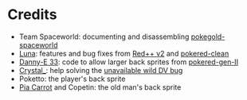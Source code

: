 # Credits

- Team Spaceworld: documenting and disassembling [pokegold-spaceworld](https://github.com/pret/pokegold-spaceworld/)
- [Luna](https://github.com/TheFakeMateo): features and bug fixes from [Red++ v2](https://github.com/TheFakeMateo/rpp-backup) and [pokered-clean](https://github.com/TheFakeMateo/pokered-clean)
- [Danny-E 33](https://github.com/dannye/): code to allow larger back sprites from [pokered-gen-II](https://github.com/dannye/pokered-gen-II)
- [Crystal_](https://github.com/xCrystal): help solving the [unavailable wild DV bug](https://www.youtube.com/watch?v=BcIxMyf8yHY)
- Poketto: the player's back sprite
- [Pia Carrot](https://github.com/PiaCarrot/) and Copetin: the old man's back sprite
